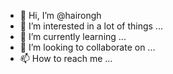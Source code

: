 - 👋 Hi, I’m @hairongh
- 👀 I’m interested in a lot of things ...
- 🌱 I’m currently learning ...
- 💞️ I’m looking to collaborate on ...
- 📫 How to reach me ...

<!---
hairongh/hairongh is a ✨ special ✨ repository because its `README.md` (this file) appears on your GitHub profile.
You can click the Preview link to take a look at your changes.
--->
